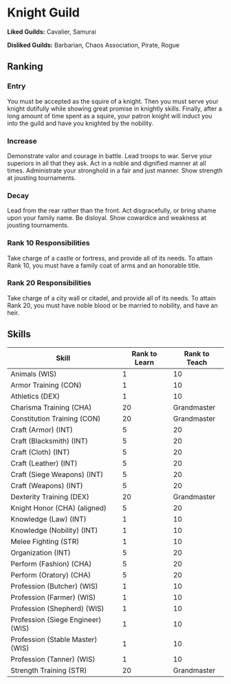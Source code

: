 # Knight Guild

**Liked Guilds:** Cavalier, Samurai

**Disliked Guilds:** Barbarian, Chaos Association, Pirate, Rogue

## Ranking

### Entry

 You must be accepted as the squire of a knight. Then you must serve your knight dutifully while showing great promise in knightly skills. Finally, after a long amount of time spent as a squire, your patron knight will induct you into the guild and have you knighted by the nobility.

### Increase

Demonstrate valor and courage in battle. Lead troops to war. Serve your superiors in all that they ask. Act in a noble and dignified manner at all times. Administrate your stronghold in a fair and just manner. Show strength at jousting tournaments.

### Decay

Lead from the rear rather than the front. Act disgracefully, or bring shame upon your family name. Be disloyal. Show cowardice and weakness at jousting tournaments.

### Rank 10 Responsibilities

Take charge of a castle or fortress, and provide all of its needs. To attain Rank 10, you must have a family coat of arms and an honorable title.

### Rank 20 Responsibilities

Take charge of a city wall or citadel, and provide all of its needs. To attain Rank 20, you must have noble blood or be married to nobility, and have an heir.

## Skills

| Skill | Rank to Learn | Rank to Teach |
| ---   | ---           | ---           |
| Animals (WIS) | 1 | 10
| Armor Training (CON) | 1 | 10
| Athletics (DEX) | 1 | 10
| Charisma Training (CHA) | 20 | Grandmaster
| Constitution Training (CON) | 20 | Grandmaster
| Craft (Armor) (INT) | 5 | 20
| Craft (Blacksmith) (INT) | 5 | 20
| Craft (Cloth) (INT) | 5 | 20
| Craft (Leather) (INT) | 5 | 20
| Craft (Siege Weapons) (INT) | 5 | 20
| Craft (Weapons) (INT) | 5 | 20
| Dexterity Training (DEX) | 20 | Grandmaster
| Knight Honor (CHA) (aligned) | 5 | 20
| Knowledge (Law) (INT) | 1 | 10
| Knowledge (Nobility) (INT) | 1 | 10
| Melee Fighting (STR) | 1 | 10
| Organization (INT) | 5 | 20
| Perform (Fashion) (CHA) | 5 | 20
| Perform (Oratory) (CHA) | 5 | 20
| Profession (Butcher) (WIS) | 1 | 10
| Profession (Farmer) (WIS) | 1 | 10
| Profession (Shepherd) (WIS) | 1 | 10
| Profession (Siege Engineer) (WIS) | 1 | 10
| Profession (Stable Master) (WIS) | 1 | 10
| Profession (Tanner) (WIS) | 1 | 10
| Strength Training (STR) | 20 | Grandmaster
